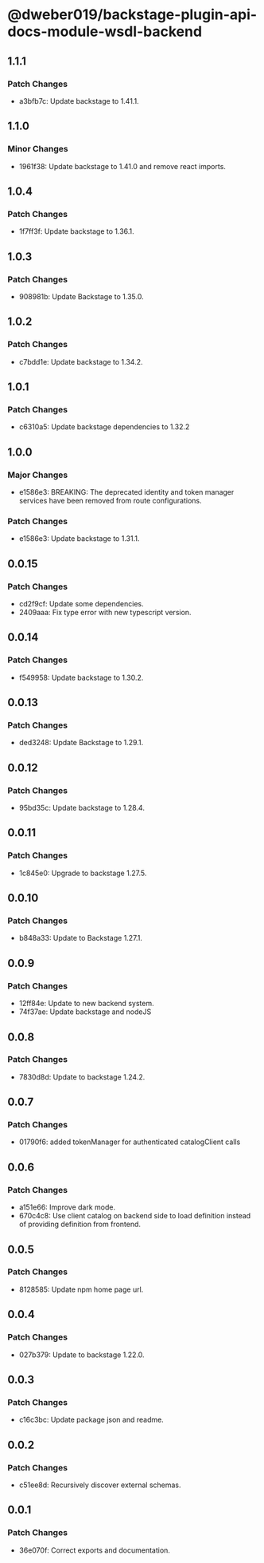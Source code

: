 # @dweber019/backstage-plugin-api-docs-module-wsdl-backend

## 1.1.1

### Patch Changes

- a3bfb7c: Update backstage to 1.41.1.

## 1.1.0

### Minor Changes

- 1961f38: Update backstage to 1.41.0 and remove react imports.

## 1.0.4

### Patch Changes

- 1f7ff3f: Update backstage to 1.36.1.

## 1.0.3

### Patch Changes

- 908981b: Update Backstage to 1.35.0.

## 1.0.2

### Patch Changes

- c7bdd1e: Update backstage to 1.34.2.

## 1.0.1

### Patch Changes

- c6310a5: Update backstage dependencies to 1.32.2

## 1.0.0

### Major Changes

- e1586e3: BREAKING: The deprecated identity and token manager services have been removed from route configurations.

### Patch Changes

- e1586e3: Update backstage to 1.31.1.

## 0.0.15

### Patch Changes

- cd2f9cf: Update some dependencies.
- 2409aaa: Fix type error with new typescript version.

## 0.0.14

### Patch Changes

- f549958: Update backstage to 1.30.2.

## 0.0.13

### Patch Changes

- ded3248: Update Backstage to 1.29.1.

## 0.0.12

### Patch Changes

- 95bd35c: Update backstage to 1.28.4.

## 0.0.11

### Patch Changes

- 1c845e0: Upgrade to backstage 1.27.5.

## 0.0.10

### Patch Changes

- b848a33: Update to Backstage 1.27.1.

## 0.0.9

### Patch Changes

- 12ff84e: Update to new backend system.
- 74f37ae: Update backstage and nodeJS

## 0.0.8

### Patch Changes

- 7830d8d: Update to backstage 1.24.2.

## 0.0.7

### Patch Changes

- 01790f6: added tokenManager for authenticated catalogClient calls

## 0.0.6

### Patch Changes

- a151e66: Improve dark mode.
- 670c4c8: Use client catalog on backend side to load definition instead of providing definition from frontend.

## 0.0.5

### Patch Changes

- 8128585: Update npm home page url.

## 0.0.4

### Patch Changes

- 027b379: Update to backstage 1.22.0.

## 0.0.3

### Patch Changes

- c16c3bc: Update package json and readme.

## 0.0.2

### Patch Changes

- c51ee8d: Recursively discover external schemas.

## 0.0.1

### Patch Changes

- 36e070f: Correct exports and documentation.
